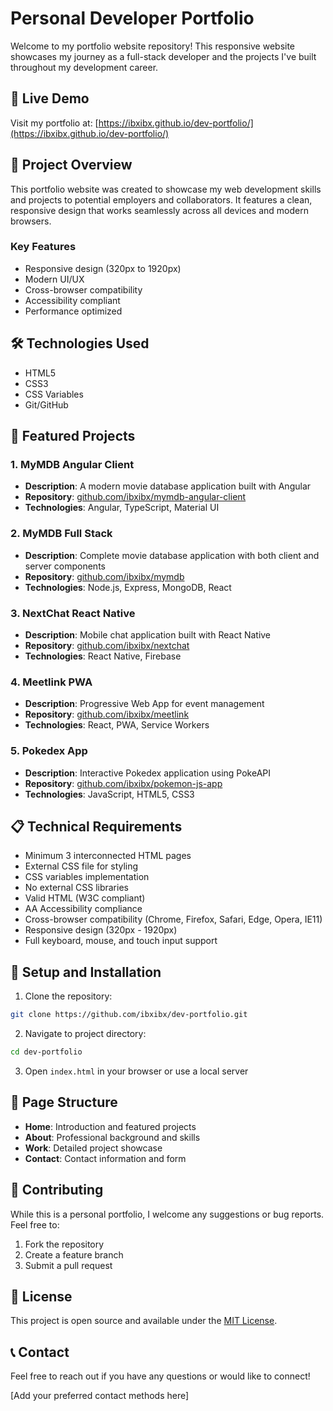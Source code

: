 # Personal Developer Portfolio

Welcome to my portfolio website repository! This responsive website showcases my journey as a full-stack developer and the projects I've built throughout my development career.

## 🌟 Live Demo
Visit my portfolio at: [https://ibxibx.github.io/dev-portfolio/](https://ibxibx.github.io/dev-portfolio/)

## 🎯 Project Overview
This portfolio website was created to showcase my web development skills and projects to potential employers and collaborators. It features a clean, responsive design that works seamlessly across all devices and modern browsers.

### Key Features
- Responsive design (320px to 1920px)
- Modern UI/UX
- Cross-browser compatibility
- Accessibility compliant
- Performance optimized

## 🛠 Technologies Used
- HTML5
- CSS3
- CSS Variables
- Git/GitHub

## 📱 Featured Projects

### 1. MyMDB Angular Client
- **Description**: A modern movie database application built with Angular
- **Repository**: [github.com/ibxibx/mymdb-angular-client](https://github.com/ibxibx/mymdb-angular-client)
- **Technologies**: Angular, TypeScript, Material UI

### 2. MyMDB Full Stack
- **Description**: Complete movie database application with both client and server components
- **Repository**: [github.com/ibxibx/mymdb](https://github.com/ibxibx/mymdb)
- **Technologies**: Node.js, Express, MongoDB, React

### 3. NextChat React Native
- **Description**: Mobile chat application built with React Native
- **Repository**: [github.com/ibxibx/nextchat](https://github.com/ibxibx/nextchat)
- **Technologies**: React Native, Firebase

### 4. Meetlink PWA
- **Description**: Progressive Web App for event management
- **Repository**: [github.com/ibxibx/meetlink](https://github.com/ibxibx/meetlink)
- **Technologies**: React, PWA, Service Workers

### 5. Pokedex App
- **Description**: Interactive Pokedex application using PokeAPI
- **Repository**: [github.com/ibxibx/pokemon-js-app](https://github.com/ibxibx/pokemon-js-app)
- **Technologies**: JavaScript, HTML5, CSS3

## 📋 Technical Requirements
- Minimum 3 interconnected HTML pages
- External CSS file for styling
- CSS variables implementation
- No external CSS libraries
- Valid HTML (W3C compliant)
- AA Accessibility compliance
- Cross-browser compatibility (Chrome, Firefox, Safari, Edge, Opera, IE11)
- Responsive design (320px - 1920px)
- Full keyboard, mouse, and touch input support

## 🚀 Setup and Installation
1. Clone the repository:
```bash
git clone https://github.com/ibxibx/dev-portfolio.git
```
2. Navigate to project directory:
```bash
cd dev-portfolio
```
3. Open `index.html` in your browser or use a local server

## 📄 Page Structure
- **Home**: Introduction and featured projects
- **About**: Professional background and skills
- **Work**: Detailed project showcase
- **Contact**: Contact information and form

## 🤝 Contributing
While this is a personal portfolio, I welcome any suggestions or bug reports. Feel free to:
1. Fork the repository
2. Create a feature branch
3. Submit a pull request

## 📝 License
This project is open source and available under the [MIT License](LICENSE).

## 📞 Contact
Feel free to reach out if you have any questions or would like to connect!

[Add your preferred contact methods here]
